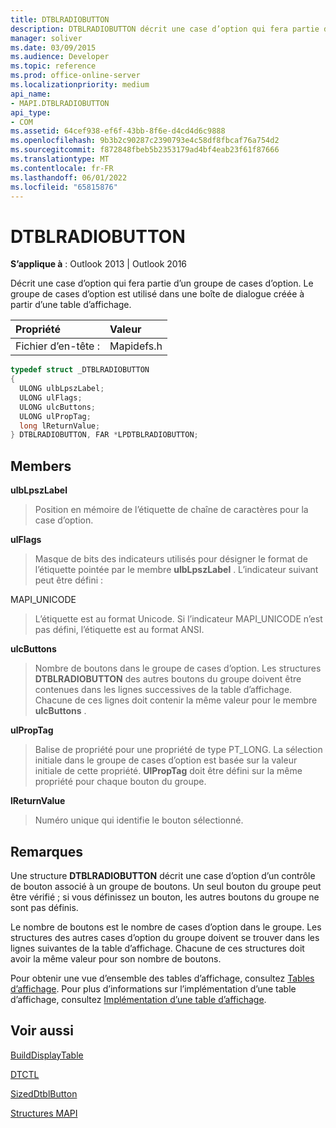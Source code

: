 ```yaml
---
title: DTBLRADIOBUTTON
description: DTBLRADIOBUTTON décrit une case d’option qui fera partie d’un groupe de boutons d’option, qui sera utilisée dans une boîte de dialogue générée à partir d’une table d’affichage.
manager: soliver
ms.date: 03/09/2015
ms.audience: Developer
ms.topic: reference
ms.prod: office-online-server
ms.localizationpriority: medium
api_name:
- MAPI.DTBLRADIOBUTTON
api_type:
- COM
ms.assetid: 64cef938-ef6f-43bb-8f6e-d4cd4d6c9888
ms.openlocfilehash: 9b3b2c90287c2390793e4c58df8fbcaf76a754d2
ms.sourcegitcommit: f872848fbeb5b2353179ad4bf4eab23f61f87666
ms.translationtype: MT
ms.contentlocale: fr-FR
ms.lasthandoff: 06/01/2022
ms.locfileid: "65815876"
---
```

# <a name="dtblradiobutton"></a>DTBLRADIOBUTTON

  
  
**S’applique à** : Outlook 2013 | Outlook 2016 
  
Décrit une case d’option qui fera partie d’un groupe de cases d’option. Le groupe de cases d’option est utilisé dans une boîte de dialogue créée à partir d’une table d’affichage.
  
|Propriété |Valeur |
|:-----|:-----|
|Fichier d’en-tête :  <br/> |Mapidefs.h  <br/> |
   
```cpp
typedef struct _DTBLRADIOBUTTON
{
  ULONG ulbLpszLabel;
  ULONG ulFlags;
  ULONG ulcButtons;
  ULONG ulPropTag;
  long lReturnValue;
} DTBLRADIOBUTTON, FAR *LPDTBLRADIOBUTTON;

```

## <a name="members"></a>Members

 **ulbLpszLabel**
  
> Position en mémoire de l’étiquette de chaîne de caractères pour la case d’option.
    
 **ulFlags**
  
> Masque de bits des indicateurs utilisés pour désigner le format de l’étiquette pointée par le membre **ulbLpszLabel** . L’indicateur suivant peut être défini : 
    
MAPI_UNICODE 
  
> L’étiquette est au format Unicode. Si l’indicateur MAPI_UNICODE n’est pas défini, l’étiquette est au format ANSI.
    
 **ulcButtons**
  
> Nombre de boutons dans le groupe de cases d’option. Les structures **DTBLRADIOBUTTON** des autres boutons du groupe doivent être contenues dans les lignes successives de la table d’affichage. Chacune de ces lignes doit contenir la même valeur pour le membre **ulcButtons** . 
    
 **ulPropTag**
  
> Balise de propriété pour une propriété de type PT_LONG. La sélection initiale dans le groupe de cases d’option est basée sur la valeur initiale de cette propriété. **UlPropTag** doit être défini sur la même propriété pour chaque bouton du groupe. 
    
 **lReturnValue**
  
> Numéro unique qui identifie le bouton sélectionné.
    
## <a name="remarks"></a>Remarques

Une structure **DTBLRADIOBUTTON** décrit une case d’option d’un contrôle de bouton associé à un groupe de boutons. Un seul bouton du groupe peut être vérifié ; si vous définissez un bouton, les autres boutons du groupe ne sont pas définis. 
  
Le nombre de boutons est le nombre de cases d’option dans le groupe. Les structures des autres cases d’option du groupe doivent se trouver dans les lignes suivantes de la table d’affichage. Chacune de ces structures doit avoir la même valeur pour son nombre de boutons.
  
Pour obtenir une vue d’ensemble des tables d’affichage, consultez [Tables d’affichage](display-tables.md). Pour plus d’informations sur l’implémentation d’une table d’affichage, consultez [Implémentation d’une table d’affichage](display-table-implementation.md).
  
## <a name="see-also"></a>Voir aussi



[BuildDisplayTable](builddisplaytable.md)
  
[DTCTL](dtctl.md)
  
[SizedDtblButton](sizeddtblbutton.md)


[Structures MAPI](mapi-structures.md)

